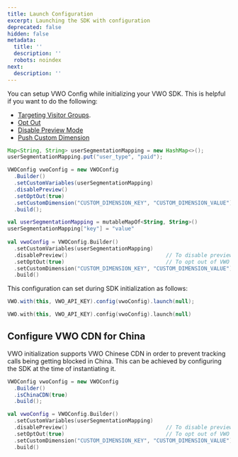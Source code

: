 ```yaml
---
title: Launch Configuration
excerpt: Launching the SDK with configuration
deprecated: false
hidden: false
metadata:
  title: ''
  description: ''
  robots: noindex
next:
  description: ''
---
```

You can setup VWO Config while initializing your VWO SDK. This is helpful if you want to do the following:

* [Targeting Visitor Groups](ref:android-targeting-visitor-groups).
* [Opt Out](ref:android-opt-out)
* [Disable Preview Mode](ref:android-preview-mode)
* [Push Custom Dimension](ref:android-custom-dimension) 

```java
Map<String, String> userSegmentationMapping = new HashMap<>();
userSegmentationMapping.put("user_type", "paid");

VWOConfig vwoConfig = new VWOConfig
  .Builder()
  .setCustomVariables(userSegmentationMapping)
  .disablePreview()
  .setOptOut(true)
  .setCustomDimension("CUSTOM_DIMENSION_KEY", "CUSTOM_DIMENSION_VALUE")
  .build();
```
```kotlin Kotlin
val userSegmentationMapping = mutableMapOf<String, String>()
userSegmentationMapping["key"] = "value"
  
val vwoConfig = VWOConfig.Builder()
  .setCustomVariables(userSegmentationMapping)
  .disablePreview()                               // To disable preview mode
  .setOptOut(true)                                // To opt out of VWO SDK
  .setCustomDimension("CUSTOM_DIMENSION_KEY", "CUSTOM_DIMENSION_VALUE")
  .build()
```

This configuration can set during SDK initialization as follows:

```java
VWO.with(this, VWO_API_KEY).config(vwoConfig).launch(null);
```
```kotlin Kotlin
VWO.with(this, VWO_API_KEY).config(vwoConfig).launch(null)
```

## Configure VWO CDN for China

VWO initialization supports VWO Chinese CDN in order to prevent tracking calls being getting blocked in China. This can be achieved by configuring the SDK at the time of instantiating it. 

```java
VWOConfig vwoConfig = new VWOConfig
  .Builder()
  .isChinaCDN(true)
  .build();
```
```kotlin
val vwoConfig = VWOConfig.Builder()
  .setCustomVariables(userSegmentationMapping)
  .disablePreview()                               // To disable preview mode
  .setOptOut(true)                                // To opt out of VWO SDK
  .setCustomDimension("CUSTOM_DIMENSION_KEY", "CUSTOM_DIMENSION_VALUE")
  .build()
```
